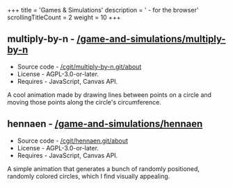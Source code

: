 +++
title               = 'Games & Simulations'
description         = ' - for the browser'
scrollingTitleCount = 2
weight              = 10
+++

## multiply-by-n - [/game-and-simulations/multiply-by-n](/game-and-simulations/multiply-by-n/)

- Source code - [/cgit/multiply-by-n.git/about](/cgit/multiply-by-n.git/about)
- License - AGPL-3.0-or-later.
- Requires - JavaScript, Canvas API.

A cool animation made by drawing lines between points on a circle and moving
those points along the circle's circumference.

## hennaen - [/game-and-simulations/hennaen](/game-and-simulations/hennaen/)

- Source code - [/cgit/hennaen.git/about](/cgit/hennaen.git/about)
- License - AGPL-3.0-or-later.
- Requires - JavaScript, Canvas API.

A simple animation that generates a bunch of randomly positioned, randomly
colored circles, which I find visually appealing.
